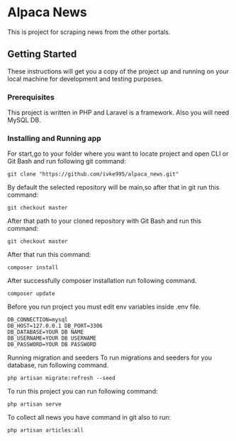 # Alpaca News

This is project for scraping news from the other portals.

## Getting Started

These instructions will get you a copy of the project up and running on your local machine for development and testing purposes.

### Prerequisites

This project is written in PHP and Laravel is a framework. Also you will need MySQL DB.



### Installing and Running app


For start,go to your folder where you want to locate project and open CLI or Git Bash and run following git command:

```
git clone "https://github.com/ivke995/alpaca_news.git"
```

By default the selected repository will be main,so after that in git run this command:

```
git checkout master
```
After that path to your cloned repository with Git Bash and run this command:

```
git checkout master
```

After that run this command:

```
composer install
```

After successfully composer installation run following command.

```
composer update
```

Before you run project you must edit env variables inside .env file.

```
DB_CONNECTION=mysql 
DB_HOST=127.0.0.1 DB_PORT=3306 
DB_DATABASE=YOUR DB NAME 
DB_USERNAME=YOUR DB USERNAME 
DB_PASSWORD=YOUR DB PASSWORD 
```

Running migration and seeders To run migrations and seeders for you database, run following command.

```
php artisan migrate:refresh --seed 
```

To run this project you can run following command:

```
php artisan serve
```

To collect all news you have command in git also to run:

```
php artisan articles:all
```


